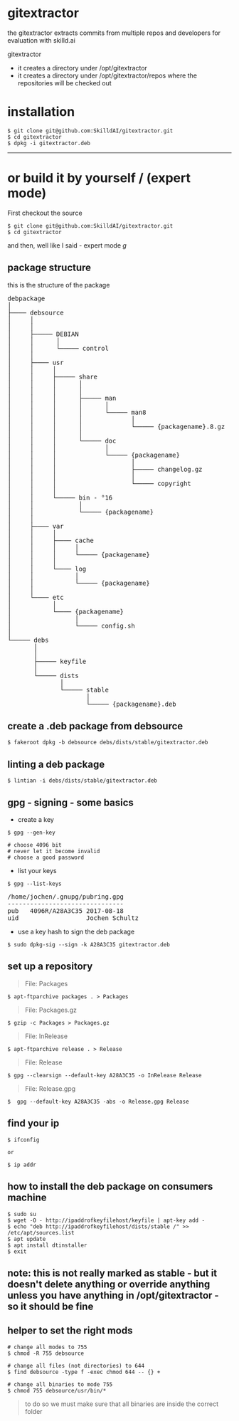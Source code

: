 # gitextractor 

the gitextractor extracts commits from multiple repos and developers for evaluation with skilld.ai 

gitextractor


  - it creates a directory under /opt/gitextractor
  - it creates a directory under /opt/gitextractor/repos where the repositories will be checked out

# installation

```
$ git clone git@github.com:SkilldAI/gitextractor.git
$ cd gitextractor
$ dpkg -i gitextractor.deb
```

---

# or build it by yourself / (expert mode)

First checkout the source

```
$ git clone git@github.com:SkilldAI/gitextractor.git
$ cd gitextractor
```

and then, well like I said - expert mode *g*


## package structure 

this is the structure of the package

<pre>
debpackage
│
├──── debsource
│     │
│     │
│     ├───── DEBIAN
│     │      │
│     │      └───── control
│     │
│     ├──── usr
│     │     │
│     │     ├───── share
│     │     │      │
│     │     │      │ 
│     │     │      ├───── man
│     │     │      │      │
│     │     │      │      └───── man8
│     │     │      │             │
│     │     │      │             └───── {packagename}.8.gz
│     │     │      │
│     │     │      └───── doc
│     │     │             │
│     │     │             └───── {packagename}
│     │     │                    │
│     │     │                    ├───── changelog.gz
│     │     │                    │
│     │     │                    └───── copyright
│     │     │
│     │     └───── bin - °16
│     │            │
│     │            └───── {packagename}
│     │
│     ├──── var
│     │     │
│     │     ├──── cache
│     │     │     │
│     │     │     └───── {packagename}
│     │     │
│     │     └──── log
│     │           │
│     │           └───── {packagename}
│     │
│     └──── etc
│           │
│           └──── {packagename}
│                 │
│                 └───── config.sh
│  
└───── debs
       │
       │
       ├───── keyfile
       │
       └───── dists
              │
              └───── stable
                     │
                     └───── {packagename}.deb
</pre>



## create a .deb package from debsource

```
$ fakeroot dpkg -b debsource debs/dists/stable/gitextractor.deb
```

## linting a deb package

```
$ lintian -i debs/dists/stable/gitextractor.deb
```

## gpg - signing - some basics

- create a key

```
$ gpg --gen-key

# choose 4096 bit
# never let it become invalid
# choose a good password
```


- list your keys
```
$ gpg --list-keys
```
<pre>
/home/jochen/.gnupg/pubring.gpg
-------------------------------
pub   4096R/A28A3C35 2017-08-18
uid                  Jochen Schultz <jschultz@php.net>
</pre>

- use a key hash to sign the deb package

```
$ sudo dpkg-sig --sign -k A28A3C35 gitextractor.deb
```

## set up a repository

> File: Packages

```
$ apt-ftparchive packages . > Packages
```

> File: Packages.gz

```
$ gzip -c Packages > Packages.gz
```

> File: InRelease

```
$ apt-ftparchive release . > Release
```

> File: Release

```
$ gpg --clearsign --default-key A28A3C35 -o InRelease Release
```

> File: Release.gpg

```
$  gpg --default-key A28A3C35 -abs -o Release.gpg Release
```

## find your ip

```
$ ifconfig 

or 

$ ip addr
```

## how to install the deb package on consumers machine 

```
$ sudo su
$ wget -O - http://ipaddrofkeyfilehost/keyfile | apt-key add -
$ echo "deb http://ipaddrofkeyfilehost/dists/stable /" >> /etc/apt/sources.list
$ apt update
$ apt install dtinstaller
$ exit
```

## note: this is not really marked as stable - but it doesn't delete anything or override anything unless you have anything in /opt/gitextractor - so it should be fine

## helper to set the right mods

```
# change all modes to 755
$ chmod -R 755 debsource

# change all files (not directories) to 644
$ find debsource -type f -exec chmod 644 -- {} +

# change all binaries to mode 755
$ chmod 755 debsource/usr/bin/*
```

> to do so we must make sure that all binaries are inside 
the correct folder






